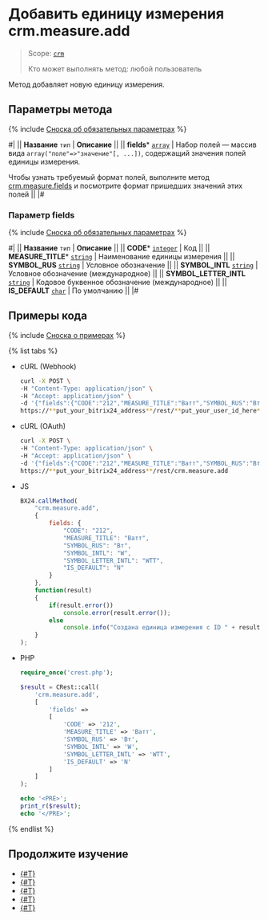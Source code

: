# Добавить единицу измерения crm.measure.add

> Scope: [`crm`](../../../scopes/permissions.md)
>
> Кто может выполнять метод: любой пользователь

Метод добавляет новую единицу измерения.

## Параметры метода

{% include [Сноска об обязательных параметрах](../../../../_includes/required.md) %}

#|
|| **Название**
`тип` | **Описание** ||
|| **fields***
[`array`](../../data-types.md) | Набор полей — массив вида `array("поле"=>"значение"[, ...])`, содержащий значения полей единицы измерения. 

Чтобы узнать требуемый формат полей, выполните метод [crm.measure.fields](./crm-measure-fields.md) и посмотрите формат пришедших значений этих полей 
||
|#

### Параметр fields

{% include [Сноска об обязательных параметрах](../../../../_includes/required.md) %}

#|
|| **Название**
`тип` | **Описание** ||
|| **CODE***
[`integer`](../../data-types.md) | Код ||
|| **MEASURE_TITLE***
[`string`](../../data-types.md) | Наименование единицы измерения ||
|| **SYMBOL_RUS**
[`string`](../../data-types.md) | Условное обозначение ||
|| **SYMBOL_INTL**
[`string`](../../data-types.md) | Условное обозначение (международное) ||
|| **SYMBOL_LETTER_INTL**
[`string`](../../data-types.md) | Кодовое буквенное обозначение (международное) ||
|| **IS_DEFAULT**
[`char`](../../data-types.md) | По умолчанию ||
|#

## Примеры кода

{% include [Сноска о примерах](../../../../_includes/examples.md) %}

{% list tabs %}

- cURL (Webhook)

    ```bash
    curl -X POST \
    -H "Content-Type: application/json" \
    -H "Accept: application/json" \
    -d '{"fields":{"CODE":"212","MEASURE_TITLE":"Ватт","SYMBOL_RUS":"Вт","SYMBOL_INTL":"W","SYMBOL_LETTER_INTL":"WTT","IS_DEFAULT":"N"}}' \
    https://**put_your_bitrix24_address**/rest/**put_your_user_id_here**/**put_your_webhook_here**/crm.measure.add
    ```

- cURL (OAuth)

    ```bash
    curl -X POST \
    -H "Content-Type: application/json" \
    -H "Accept: application/json" \
    -d '{"fields":{"CODE":"212","MEASURE_TITLE":"Ватт","SYMBOL_RUS":"Вт","SYMBOL_INTL":"W","SYMBOL_LETTER_INTL":"WTT","IS_DEFAULT":"N"},"auth":"**put_access_token_here**"}' \
    https://**put_your_bitrix24_address**/rest/crm.measure.add
    ```

- JS

    ```js
    BX24.callMethod(
        "crm.measure.add",
        {
            fields: {
                "CODE": "212",
                "MEASURE_TITLE": "Ватт",
                "SYMBOL_RUS": "Вт",
                "SYMBOL_INTL": "W",
                "SYMBOL_LETTER_INTL": "WTT",
                "IS_DEFAULT": "N"
            }
        },
        function(result)
        {
            if(result.error())
                console.error(result.error());
            else
                console.info("Создана единица измерения с ID " + result.data());
        }
    );
    ```

- PHP

    ```php
    require_once('crest.php');

    $result = CRest::call(
        'crm.measure.add',
        [
            'fields' =>
            [
                'CODE' => '212',
                'MEASURE_TITLE' => 'Ватт',
                'SYMBOL_RUS' => 'Вт',
                'SYMBOL_INTL' => 'W',
                'SYMBOL_LETTER_INTL' => 'WTT',
                'IS_DEFAULT' => 'N'
            ]
        ]
    );

    echo '<PRE>';
    print_r($result);
    echo '</PRE>';
    ```

{% endlist %}

## Продолжите изучение

- [{#T}](./crm-measure-update.md)
- [{#T}](./crm-measure-get.md)
- [{#T}](./crm-measure-list.md)
- [{#T}](./crm-measure-delete.md)
- [{#T}](./crm-measure-fields.md)